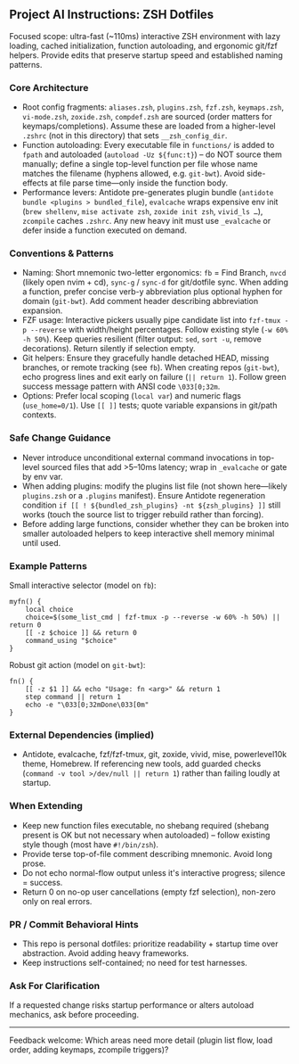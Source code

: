 ## Project AI Instructions: ZSH Dotfiles

Focused scope: ultra-fast (~110ms) interactive ZSH environment with lazy loading, cached initialization, function autoloading, and ergonomic git/fzf helpers. Provide edits that preserve startup speed and established naming patterns.

### Core Architecture

- Root config fragments: `aliases.zsh`, `plugins.zsh`, `fzf.zsh`, `keymaps.zsh`, `vi-mode.zsh`, `zoxide.zsh`, `compdef.zsh` are sourced (order matters for keymaps/completions). Assume these are loaded from a higher-level `.zshrc` (not in this directory) that sets `__zsh_config_dir`.
- Function autoloading: Every executable file in `functions/` is added to `fpath` and autoloaded (`autoload -Uz ${func:t}`) – do NOT source them manually; define a single top-level function per file whose name matches the filename (hyphens allowed, e.g. `git-bwt`). Avoid side-effects at file parse time—only inside the function body.
- Performance levers: Antidote pre-generates plugin bundle (`antidote bundle <plugins > bundled_file`), `evalcache` wraps expensive env init (`brew shellenv`, `mise activate zsh`, `zoxide init zsh`, `vivid_ls …`), `zcompile` caches `.zshrc`. Any new heavy init must use `_evalcache` or defer inside a function executed on demand.

### Conventions & Patterns

- Naming: Short mnemonic two-letter ergonomics: `fb` = Find Branch, `nvcd` (likely open nvim + cd), `sync-g` / `sync-d` for git/dotfile sync. When adding a function, prefer concise verb-y abbreviation plus optional hyphen for domain (`git-bwt`). Add comment header describing abbreviation expansion.
- FZF usage: Interactive pickers usually pipe candidate list into `fzf-tmux -p --reverse` with width/height percentages. Follow existing style (`-w 60% -h 50%`). Keep queries resilient (filter output: `sed`, `sort -u`, remove decorations). Return silently if selection empty.
- Git helpers: Ensure they gracefully handle detached HEAD, missing branches, or remote tracking (see `fb`). When creating repos (`git-bwt`), echo progress lines and exit early on failure (`|| return 1`). Follow green success message pattern with ANSI code `\033[0;32m`.
- Options: Prefer local scoping (`local var`) and numeric flags (`use_home=0/1`). Use `[[ ]]` tests; quote variable expansions in git/path contexts.

### Safe Change Guidance

- Never introduce unconditional external command invocations in top-level sourced files that add >5–10ms latency; wrap in `_evalcache` or gate by env var.
- When adding plugins: modify the plugins list file (not shown here—likely `plugins.zsh` or a `.plugins` manifest). Ensure Antidote regeneration condition `if [[ ! ${bundled_zsh_plugins} -nt ${zsh_plugins} ]]` still works (touch the source list to trigger rebuild rather than forcing).
- Before adding large functions, consider whether they can be broken into smaller autoloaded helpers to keep interactive shell memory minimal until used.

### Example Patterns

Small interactive selector (model on `fb`):

```
myfn() {
	local choice
	choice=$(some_list_cmd | fzf-tmux -p --reverse -w 60% -h 50%) || return 0
	[[ -z $choice ]] && return 0
	command_using "$choice"
}
```

Robust git action (model on `git-bwt`):

```
fn() {
	[[ -z $1 ]] && echo "Usage: fn <arg>" && return 1
	step command || return 1
	echo -e "\033[0;32mDone\033[0m"
}
```

### External Dependencies (implied)

- Antidote, evalcache, fzf/fzf-tmux, git, zoxide, vivid, mise, powerlevel10k theme, Homebrew.
  If referencing new tools, add guarded checks (`command -v tool >/dev/null || return 1`) rather than failing loudly at startup.

### When Extending

- Keep new function files executable, no shebang required (shebang present is OK but not necessary when autoloaded) – follow existing style though (most have `#!/bin/zsh`).
- Provide terse top-of-file comment describing mnemonic. Avoid long prose.
- Do not echo normal-flow output unless it's interactive progress; silence = success.
- Return 0 on no-op user cancellations (empty fzf selection), non-zero only on real errors.

### PR / Commit Behavioral Hints

- This repo is personal dotfiles: prioritize readability + startup time over abstraction. Avoid adding heavy frameworks.
- Keep instructions self-contained; no need for test harnesses.

### Ask For Clarification

If a requested change risks startup performance or alters autoload mechanics, ask before proceeding.

---

Feedback welcome: Which areas need more detail (plugin list flow, load order, adding keymaps, zcompile triggers)?
